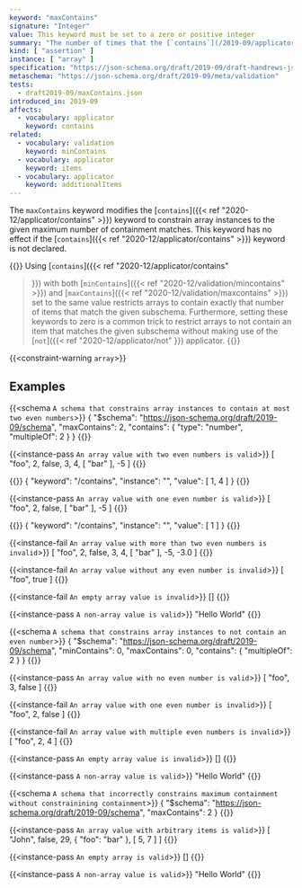 ```yaml
---
keyword: "maxContains"
signature: "Integer"
value: This keyword must be set to a zero or positive integer
summary: "The number of times that the [`contains`](/2019-09/applicator/contains) keyword (if set) successfully validates against the instance must be less than or equal to the given integer."
kind: [ "assertion" ]
instance: [ "array" ]
specification: "https://json-schema.org/draft/2019-09/draft-handrews-json-schema-validation-02#rfc.section.6.4.4"
metaschema: "https://json-schema.org/draft/2019-09/meta/validation"
tests:
  - draft2019-09/maxContains.json
introduced_in: 2019-09
affects:
  - vocabulary: applicator
    keyword: contains
related:
  - vocabulary: validation
    keyword: minContains
  - vocabulary: applicator
    keyword: items
  - vocabulary: applicator
    keyword: additionalItems
---
```


The `maxContains` keyword modifies the [`contains`]({{< ref
"2020-12/applicator/contains" >}}) keyword to constrain array instances to the
given maximum number of containment matches. This keyword has no effect if the
[`contains`]({{< ref "2020-12/applicator/contains" >}}) keyword is not
declared.

{{<learning-more>}}
Using [`contains`]({{< ref "2020-12/applicator/contains"
>}}) with both [`minContains`]({{< ref "2020-12/validation/mincontains" >}})
and [`maxContains`]({{< ref "2020-12/validation/maxcontains" >}}) set to the
same value restricts arrays to contain exactly that number of items that match
the given subschema. Furthermore, setting these keywords to zero is a common
trick to restrict arrays to not contain an item that matches the given
subschema without making use of the [`not`]({{< ref "2020-12/applicator/not"
>}}) applicator.
{{</learning-more>}}

{{<constraint-warning `array`>}}

## Examples

{{<schema `A schema that constrains array instances to contain at most two even numbers`>}}
{
  "$schema": "https://json-schema.org/draft/2019-09/schema",
  "maxContains": 2,
  "contains": {
    "type": "number",
    "multipleOf": 2
  }
}
{{</schema>}}

{{<instance-pass `An array value with two even numbers is valid`>}}
[ "foo", 2, false, 3, 4, [ "bar" ], -5 ]
{{</instance-pass>}}

{{<instance-annotation>}}
{ "keyword": "/contains", "instance": "", "value": [ 1, 4 ] }
{{</instance-annotation>}}

{{<instance-pass `An array value with one even number is valid`>}}
[ "foo", 2, false, [ "bar" ], -5 ]
{{</instance-pass>}}

{{<instance-annotation>}}
{ "keyword": "/contains", "instance": "", "value": [ 1 ] }
{{</instance-annotation>}}

{{<instance-fail `An array value with more than two even numbers is invalid`>}}
[ "foo", 2, false, 3, 4, [ "bar" ], -5, -3.0 ]
{{</instance-fail>}}

{{<instance-fail `An array value without any even number is invalid`>}}
[ "foo", true ]
{{</instance-fail>}}

{{<instance-fail `An empty array value is invalid`>}}
[]
{{</instance-fail>}}

{{<instance-pass `A non-array value is valid`>}}
"Hello World"
{{</instance-pass>}}

{{<schema `A schema that constrains array instances to not contain an even number`>}}
{
  "$schema": "https://json-schema.org/draft/2019-09/schema",
  "minContains": 0,
  "maxContains": 0,
  "contains": {
    "multipleOf": 2
  }
}
{{</schema>}}

{{<instance-pass `An array value with no even number is valid`>}}
[ "foo", 3, false ]
{{</instance-pass>}}

{{<instance-fail `An array value with one even number is invalid`>}}
[ "foo", 2, false ]
{{</instance-fail>}}

{{<instance-fail `An array value with multiple even numbers is invalid`>}}
[ "foo", 2, 4 ]
{{</instance-fail>}}

{{<instance-pass `An empty array value is invalid`>}}
[]
{{</instance-pass>}}

{{<instance-pass `A non-array value is valid`>}}
"Hello World"
{{</instance-pass>}}

{{<schema `A schema that incorrectly constrains maximum containment without constrainining containment`>}}
{
  "$schema": "https://json-schema.org/draft/2019-09/schema",
  "maxContains": 2
}
{{</schema>}}

{{<instance-pass `An array value with arbitrary items is valid`>}}
[ "John", false, 29, { "foo": "bar" }, [ 5, 7 ] ]
{{</instance-pass>}}

{{<instance-pass `An empty array is valid`>}}
[]
{{</instance-pass>}}

{{<instance-pass `A non-array value is valid`>}}
"Hello World"
{{</instance-pass>}}
